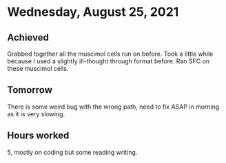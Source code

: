 # Wednesday, August 25, 2021

## Achieved

Grabbed together all the muscimol cells run on before.
Took a little while because I used a slightly ill-thought through format before.
Ran SFC on these muscimol cells.

## Tomorrow

There is some weird bug with the wrong path, need to fix ASAP in morning as it is very slowing.

## Hours worked

5, mostly on coding but some reading writing.